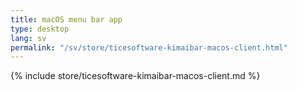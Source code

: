 ```yaml
---
title: macOS menu bar app
type: desktop
lang: sv
permalink: "/sv/store/ticesoftware-kimaibar-macos-client.html"
---
```


{% include store/ticesoftware-kimaibar-macos-client.md %}
